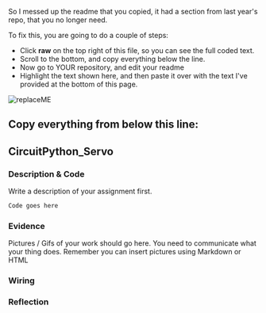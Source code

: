 So I messed up the readme that you copied, it had a section from last year's repo, that you no longer need.  

To fix this, you are going to do a couple of steps:
* Click **raw** on the top right of this file, so you can see the full coded text.
* Scroll to the bottom, and copy everything below the line.
* Now go to YOUR repository, and edit your readme
* Highlight the text shown here, and then paste it over with the text I've provided at the bottom of this page.

![replaceME](https://github.com/Helmstk1/CircuitPython/assets/54641488/d01e8762-20a2-418a-9527-dc7544d5b147)


Copy everything from below this line:
---
## CircuitPython_Servo

### Description & Code
Write a description of your assignment first.

```python
Code goes here

```

### Evidence
Pictures / Gifs of your work should go here.  You need to communicate what your thing does.
Remember you can insert pictures using Markdown or HTML

### Wiring

### Reflection



